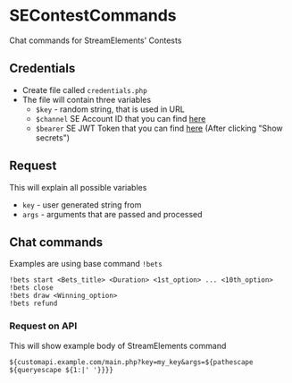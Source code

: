# SEContestCommands
Chat commands for StreamElements' Contests

## Credentials
* Create file called `credentials.php`
* The file will contain three variables
  * `$key` - random string, that is used in URL
  * `$channel` SE Account ID that you can find [here](https://streamelements.com/dashboard/account/channels)
  * `$bearer` SE JWT Token that you can find [here](https://streamelements.com/dashboard/account/channels) (After clicking "Show secrets")


## Request
This will explain all possible variables
* `key` - user generated string from
* `args` - arguments that are passed and processed

## Chat commands
Examples are using base command `!bets`
```
!bets start <Bets_title> <Duration> <1st_option> ... <10th_option>
!bets close
!bets draw <Winning_option>
!bets refund
```

### Request on API
This will show example body of StreamElements command
```
${customapi.example.com/main.php?key=my_key&args=${pathescape ${queryescape ${1:|' '}}}}
```
